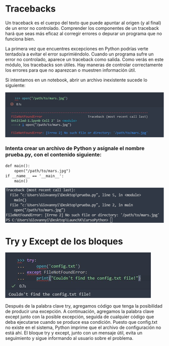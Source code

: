 # Tracebacks
Un traceback es el cuerpo del texto que puede apuntar al origen (y al final) de un error no controlado. Comprender los componentes de un traceback hará que seas más eficaz al corregir errores o depurar un programa que no funciona bien.

La primera vez que encuentres excepciones en Python podrías verte tentado/a a evitar el error suprimiéndolo. Cuando un programa sufre un error no controlado, aparece un traceback como salida. Como verás en este módulo, los tracebacks son útiles. Hay maneras de controlar correctamente los errores para que no aparezcan o muestren información útil.

Si intentamos en un notebook, abrir un archivo inexistente sucede lo siguiente:

![image](images/7.jpg)

### Intenta crear un archivo de Python y asígnale el nombre prueba.py, con el contenido siguiente:
```
def main():
    open("/path/to/mars.jpg")
if __name__ == '__main__':
    main()
```

![image](images/8.png)

# Try y Except de los bloques

![image](images/9.jpg)

Después de la palabra clave try, agregamos código que tenga la posibilidad de producir una excepción. A continuación, agregamos la palabra clave except junto con la posible excepción, seguida de cualquier código que deba ejecutarse cuando se produce esa condición. Puesto que config.txt no existe en el sistema, Python imprime que el archivo de configuración no está ahí. El bloque try y except, junto con un mensaje útil, evita un seguimiento y sigue informando al usuario sobre el problema.

